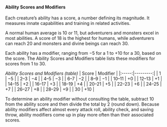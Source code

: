#### Ability Scores and Modifiers

Each creature’s ability has a score, a number defining its magnitude.
It measures innate capabilities and training in related activities.

A normal human average is 10 or 11, but adventurers and monsters excel in most abilities.
A score of 18 is the highest for humans, while adventurers can reach 20 and monsters and divine beings can reach 30.

Each ability has a modifier, ranging from −5 for a 1 to +10 for a 30, based on the score.
The Ability Scores and Modifiers table lists these modifiers for scores from 1 to 30.

_Ability Scores and Modifiers (table)_
| Score | Modifier |
|:-----:|---------:|
|   1   |       −5 |
|  2–3  |       −4 |
|  4–5  |       −3 |
|  6–7  |       −2 |
|  8–9  |       −1 |
| 10–11 |       +0 |
| 12–13 |       +1 |
| 14–15 |       +2 |
| 16–17 |       +3 |
| 18–19 |       +4 |
| 20–21 |       +5 |
| 22–23 |       +6 |
| 24–25 |       +7 |
| 26–27 |       +8 |
| 28–29 |       +9 |
|   30  |      +10 |

To determine an ability modifier without consulting the table, subtract 10 from the ability score and then divide the total by 2 (round down).
Because ability modifiers affect almost every attack roll, ability check, and saving throw, ability modifiers come up in play more often than their associated scores.
